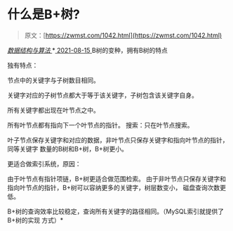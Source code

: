 <!--yml
category: 未分类
date: 0001-01-01 00:00:00
-->

# 什么是B+树?

> 原文：[https://zwmst.com/1042.html](https://zwmst.com/1042.html)

   [ *数据结构与算法* ](https://zwmst.com/%e6%95%b0%e6%8d%ae%e7%bb%93%e6%9e%84%e4%b8%8e%e7%ae%97%e6%b3%95)*[ <time datetime="2021-08-15T10:01:05+08:00"> 2021-08-15 </time> ](https://zwmst.com/1042.html)  B树的变种，拥有B树的特点

独有特点：

节点中的关键字与子树数目相同。

关键字对应的子树节点都大于等于该关键字，子树包含该关键字自身。

所有关键字都出现在叶节点之中。

所有叶节点都有指向下一个叶节点的指针。 搜索：只在叶节点搜索。

叶子节点保存关键字和对应的数据，非叶节点只保存关键字和指向叶节点的指针，同等关键字 数量的B树和B+树，B+树更小。

更适合做索引系统，原因：

由于叶节点有指针项链，B+树更适合做范围检索。 由于非叶节点只保存关键字和指向叶节点的指针，B+树可以容纳更多的关键字，树层数变小， 磁盘查询次数更低。

B+树的查询效率比较稳定，查询所有关键字的路径相同。（MySQL索引就提供了B+树的实现 方式）*
